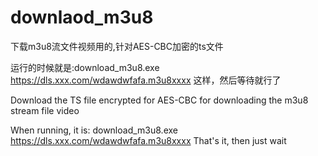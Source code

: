 # downlaod_m3u8
下载m3u8流文件视频用的,针对AES-CBC加密的ts文件

运行的时候就是:download_m3u8.exe https://dls.xxx.com/wdawdwfafa.m3u8xxxx  这样，然后等待就行了

Download the TS file encrypted for AES-CBC for downloading the m3u8 stream file video

When running, it is: download_m3u8.exe https://dls.xxx.com/wdawdwfafa.m3u8xxxx That's it, then just wait
